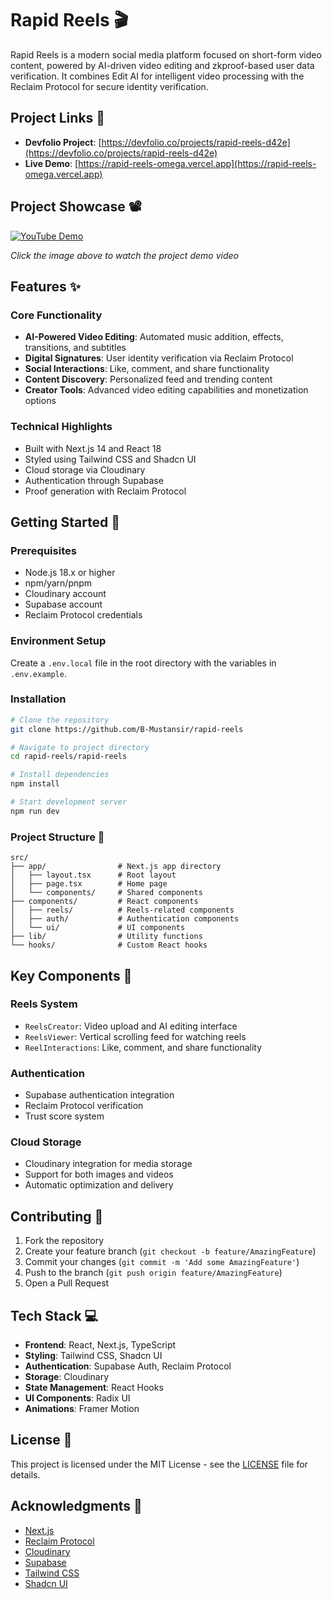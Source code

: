 # Rapid Reels 🎬

Rapid Reels is a modern social media platform focused on short-form video content, powered by AI-driven video editing and zkproof-based user data verification. It combines Edit AI for intelligent video processing with the Reclaim Protocol for secure identity verification.

## Project Links 🔗
- **Devfolio Project**: [https://devfolio.co/projects/rapid-reels-d42e](https://devfolio.co/projects/rapid-reels-d42e)
- **Live Demo**: [https://rapid-reels-omega.vercel.app](https://rapid-reels-omega.vercel.app)

## Project Showcase 📽️

[![YouTube Demo](http://i.ytimg.com/vi/rkErEfGI23U/hqdefault.jpg)](https://www.youtube.com/watch?v=rkErEfGI23U)

*Click the image above to watch the project demo video*

## Features ✨

### Core Functionality
- **AI-Powered Video Editing**: Automated music addition, effects, transitions, and subtitles
- **Digital Signatures**: User identity verification via Reclaim Protocol
- **Social Interactions**: Like, comment, and share functionality
- **Content Discovery**: Personalized feed and trending content
- **Creator Tools**: Advanced video editing capabilities and monetization options

### Technical Highlights
- Built with Next.js 14 and React 18
- Styled using Tailwind CSS and Shadcn UI
- Cloud storage via Cloudinary
- Authentication through Supabase
- Proof generation with Reclaim Protocol

## Getting Started 🚀

### Prerequisites
- Node.js 18.x or higher
- npm/yarn/pnpm
- Cloudinary account
- Supabase account
- Reclaim Protocol credentials

### Environment Setup
Create a `.env.local` file in the root directory with the variables in `.env.example`.

### Installation

```bash
# Clone the repository
git clone https://github.com/B-Mustansir/rapid-reels

# Navigate to project directory
cd rapid-reels/rapid-reels

# Install dependencies
npm install

# Start development server
npm run dev
```

### Project Structure 📁

```
src/
├── app/                # Next.js app directory
│   ├── layout.tsx      # Root layout
│   ├── page.tsx        # Home page
│   └── components/     # Shared components
├── components/         # React components
│   ├── reels/          # Reels-related components
│   ├── auth/           # Authentication components
│   └── ui/             # UI components
├── lib/                # Utility functions
└── hooks/              # Custom React hooks
```

## Key Components 🔑

### Reels System
- `ReelsCreator`: Video upload and AI editing interface
- `ReelsViewer`: Vertical scrolling feed for watching reels
- `ReelInteractions`: Like, comment, and share functionality

### Authentication
- Supabase authentication integration
- Reclaim Protocol verification
- Trust score system

### Cloud Storage
- Cloudinary integration for media storage
- Support for both images and videos
- Automatic optimization and delivery

## Contributing 🤝

1. Fork the repository
2. Create your feature branch (`git checkout -b feature/AmazingFeature`)
3. Commit your changes (`git commit -m 'Add some AmazingFeature'`)
4. Push to the branch (`git push origin feature/AmazingFeature`)
5. Open a Pull Request

## Tech Stack 💻

- **Frontend**: React, Next.js, TypeScript
- **Styling**: Tailwind CSS, Shadcn UI
- **Authentication**: Supabase Auth, Reclaim Protocol
- **Storage**: Cloudinary
- **State Management**: React Hooks
- **UI Components**: Radix UI
- **Animations**: Framer Motion

## License 📝

This project is licensed under the MIT License - see the [LICENSE](LICENSE) file for details.

## Acknowledgments 🙏

- [Next.js](https://nextjs.org/)
- [Reclaim Protocol](https://www.reclaimprotocol.org/)
- [Cloudinary](https://cloudinary.com/)
- [Supabase](https://supabase.com/)
- [Tailwind CSS](https://tailwindcss.com/)
- [Shadcn UI](https://ui.shadcn.com/)